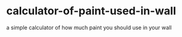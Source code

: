 # calculator-of-paint-used-in-wall
a simple calculator of how much paint you should use in your wall
